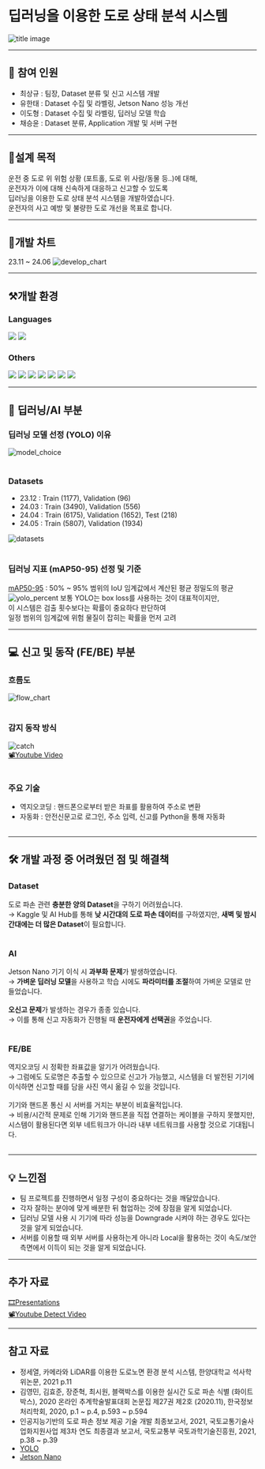 # 딥러닝을 이용한 도로 상태 분석 시스템
![title image](./readme_images/road_analysis.jpg)

---
## 👥 참여 인원
- 최상규 : 팀장, Dataset 분류 및 신고 시스템 개발
- 유한태 : Dataset 수집 및 라벨링, Jetson Nano 성능 개선
- 이도형 : Dataset 수집 및 라벨링, 딥러닝 모델 학습
- 채승윤 : Dataset 분류, Application 개발 및 서버 구현

---
## 🎯설계 목적
운전 중 도로 위 위험 상황 (포트홀, 도로 위 사람/동물 등..)에 대해,<br>
운전자가 이에 대해 신속하게 대응하고 신고할 수 있도록<br>
딥러닝을 이용한 도로 상태 분석 시스템을 개발하였습니다.<br>
운전자의 사고 예방 및 불량한 도로 개선을 목표로 합니다.

---
## 📆개발 차트
23.11 ~ 24.06
![develop_chart](./readme_images/develop_chart.png)

---
## ⚒️개발 환경
### Languages
<img src="https://img.shields.io/badge/Python-3776AB?style=for-the-badge&logo=Python&logoColor=white">
<img src="https://img.shields.io/badge/Flutter-02569B?style=for-the-badge&logo=Flutter&logoColor=white">

### Others
<img src="https://img.shields.io/badge/Pytorch-EE4C2C?style=for-the-badge&logo=Pytorch&logoColor=white">
<img src="https://img.shields.io/badge/OpenCV-5C3EE8?style=for-the-badge&logo=OpenCV&logoColor=white">
<img src="https://img.shields.io/badge/Firebase-DD2C00?style=for-the-badge&logo=Firebase&logoColor=white">
<img src="https://img.shields.io/badge/ExpressJS-000000?style=for-the-badge&logo=Express&logoColor=white">
<img src="https://img.shields.io/badge/MySQL-4479A1?style=for-the-badge&logo=MySQL&logoColor=white">
<img src="https://img.shields.io/badge/AWS-232F3E?style=for-the-badge&logo=Amazon Web Services&logoColor=white">
<img src="https://img.shields.io/badge/Ubuntu-E95420?style=for-the-badge&logo=Ubuntu&logoColor=white">



---
## 🧱 딥러닝/AI 부분

### 딥러닝 모델 선정 (YOLO) 이유
![model_choice](./readme_images/model_choice.jpg)
<br><br>
### Datasets
- 23.12 : Train (1177), Validation (96)
- 24.03 : Train (3490), Validation (556)
- 24.04 : Train (6175), Validation (1652), Test (218)
- 24.05 : Train (5807), Validation (1934)

![datasets](./readme_images/datasets.jpg)
<br><br>
### 딥러닝 지표 (mAP50-95) 선정 및 기준
[mAP50-95](https://docs.ultralytics.com/ko/guides/yolo-performance-metrics/#how-to-calculate-metrics-for-yolov8-model) : 50% ~ 95% 범위의 IoU 임계값에서 계산된 평균 정밀도의 평균
![yolo_percent](./readme_images/yolo_percent.jpg)
보통 YOLO는 box loss를 사용하는 것이 대표적이지만,<br>
이 시스템은 검출 횟수보다는 확률이 중요하다 판단하여<br>
일정 범위의 임계값에 위험 물질이 잡히는 확률을 먼저 고려

---
## 💻 신고 및 동작 (FE/BE) 부분

### 흐름도
![flow_chart](./readme_images/flow_chart.jpg)
<br><br>

### 감지 동작 방식
![catch](./readme_images/catch.gif)<br>
[📽️Youtube Video](https://youtu.be/wzvoA-IFcv0?si=WYxMF-M46FqU5OyW)
<br><br>

### 주요 기술
- 역지오코딩 : 핸드폰으로부터 받은 좌표를 활용하여 주소로 변환
- 자동화 : 안전신문고로 로그인, 주소 입력, 신고를 Python을 통해 자동화
<br><br>

---
## 🛠️ 개발 과정 중 어려웠던 점 및 해결책
### Dataset
도로 파손 관련 **충분한 양의 Dataset**을 구하기 어려웠습니다.<br>
→ Kaggle 및 AI Hub를 통해 **낮 시간대의 도로 파손 데이터**를 구하였지만, **새벽 및 밤시간대에는 더 많은 Dataset**이 필요합니다.<br><br>

### AI
Jetson Nano 기기 이식 시 **과부화 문제**가 발생하였습니다.<br>
→ **가벼운 딥러닝 모델**을 사용하고 학습 시에도 **파라미터를 조절**하여 가벼운 모델로 만들었습니다.<br><br>
**오신고 문제**가 발생하는 경우가 종종 있습니다.<br>
→ 이를 통해 신고 자동화가 진행될 때 **운전자에게 선택권**을 주었습니다.<br><br>

### FE/BE
역지오코딩 시 정확한 좌표값을 알기가 어려웠습니다.<br>
→ 그럼에도 도로명은 추출할 수 있으므로 신고가 가능했고, 시스템을 더 발전된 기기에 이식하면 신고할 때를 담을 사진 역시 옮길 수 있을 것입니다.<br><br>
기기와 핸드폰 통신 시 서버를 거치는 부분이 비효율적입니다.<br>
→ 비용/시간적 문제로 인해 기기와 핸드폰을 직접 연결하는 케이블을 구하지 못했지만, 시스템이 활용된다면 외부 네트워크가 아니라 내부 네트워크를 사용할 것으로 기대됩니다.<br><br>

---
## 💡 느낀점
- 팀 프로젝트를 진행하면서 일정 구성이 중요하다는 것을 깨달았습니다.
- 각자 잘하는 분야에 맞게 배분한 뒤 협업하는 것에 장점을 알게 되었습니다.
- 딥러닝 모델 사용 시 기기에 따라 성능을 Downgrade 시켜야 하는 경우도 있다는 것을 알게 되었습니다.
- 서버를 이용할 때 외부 서버를 사용하는게 아니라 Local을 활용하는 것이 속도/보안 측면에서 이득이 되는 것을 알게 되었습니다.

---
## 추가 자료
[🎞️Presentations](https://docs.google.com/presentation/d/1ySndXvCGiuINXmhP5D2NEmW8uISMpP7e/edit?usp=sharing&ouid=100628032798550805609&rtpof=true&sd=true)<br>
[📽️Youtube Detect Video](https://youtu.be/wzvoA-IFcv0?si=WYxMF-M46FqU5OyW)

---
## 참고 자료
- 정세열, 카메라와 LiDAR를 이용한 도로노면 환경 분석 시스템, 한양대학교 석사학위논문, 2021 p.11
- 김영민, 김효준, 장준혁, 최시원, 블랙박스를 이용한 실시간 도로 파손 식별 (화이트 박스), 2020 온라인 추계학술발표대회 논문집 제27권 제2호 (2020.11), 한국정보처리학회, 2020, p.1 ~ p.4, p.593 ~ p.594
- 인공지능기반의 도로 파손 정보 제공 기술 개발 최종보고서, 2021, 국토교통기술사업화지원사업 제3차 연도 최종결과 보고서, 국토교통부 국토과학기술진흥원, 2021, p.38 ~ p.39
- [YOLO](https://github.com/ultralytics/yolov5)
- [Jetson Nano](https://www.nvidia.com/ko-kr/autonomous-machines/embedded-systems/jetson-nano/product-development/)
